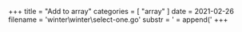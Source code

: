 +++
title = "Add to array"
categories = [ "array" ]
date = 2021-02-26
filename = 'winter\winter\select-one.go'
substr = ' = append('
+++
